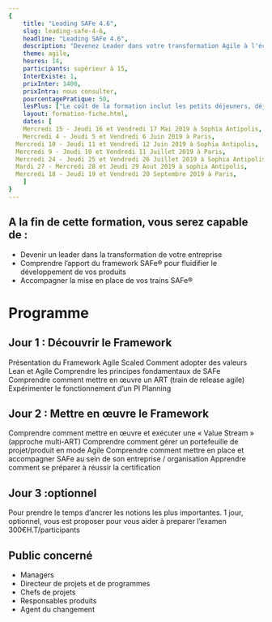 ```yaml
---
{
	title: "Leading SAFe 4.6",
	slug: leading-safe-4-6, 
	headline: "Leading SAFe 4.6",
	description: "Devenez Leader dans votre transformation Agile à l'échelle",
	theme: agile,
	heures: 14,
	participants: supérieur à 15,
	InterExiste: 1,
	prixInter: 1400,
	prixIntra: nous consulter,
	pourcentagePratique: 50,
	lesPlus: ["Le coût de la formation inclut les petits déjeuners, déjeuners et le passage de l’examen de certification."],
	layout: formation-fiche.html, 
	dates: [
	Mercredi 15 - Jeudi 16 et Vendredi 17 Mai 2019 à Sophia Antipolis,
	Mercredi 4 - Jeudi 5 et Vendredi 6 Juin 2019 à Paris,
  Mercredi 10 - Jeudi 11 et Vendredi 12 Juin 2019 à Sophia Antipolis,
  Mercredi 9 - Jeudi 10 et Vendredi 11 Juillet 2019 à Paris,
  Mercredi 24 - Jeudi 25 et Vendredi 26 Juillet 2019 à Sophia Antipolis,
  Mardi 27 - Mercredi 28 et Jeudi 29 Aout 2019 à sophia Antipolis,
  Mercredi 18 - Jeudi 19 et Vendredi 20 Septembre 2019 à Paris,
	]
}
---
```


## A la fin de cette formation, vous serez capable de : ##
* Devenir un leader dans la transformation de votre entreprise
* Comprendre l’apport du framework SAFe® pour fluidifier le développement de vos produits
* Accompagner la mise en place de vos trains SAFe®

# Programme #

## Jour 1 : Découvrir le Framework ##

Présentation du Framework Agile Scaled
Comment adopter des valeurs Lean et Agile
Comprendre les principes fondamentaux de SAFe
Comprendre comment mettre en œuvre un ART (train de release agile)
Expérimenter le fonctionnement d’un PI Planning

## Jour 2 : Mettre en œuvre le Framework ##

Comprendre comment mettre en œuvre et exécuter une « Value Stream » (approche multi-ART)
Comprendre comment gérer un portefeuille de projet/produit en mode Agile
Comprendre comment mettre en place et accompagner SAFe au sein de son entreprise / organisation
Apprendre comment se préparer à réussir la certification

## Jour 3 :optionnel ##
Pour prendre le temps d’ancrer les notions les plus importantes.
1 jour, optionnel, vous est proposer pour vous aider à preparer l’examen
300€H.T/participants 


## Public concerné ##
* Managers
* Directeur de projets et de programmes
* Chefs de projets
* Responsables produits 
* Agent du changement



